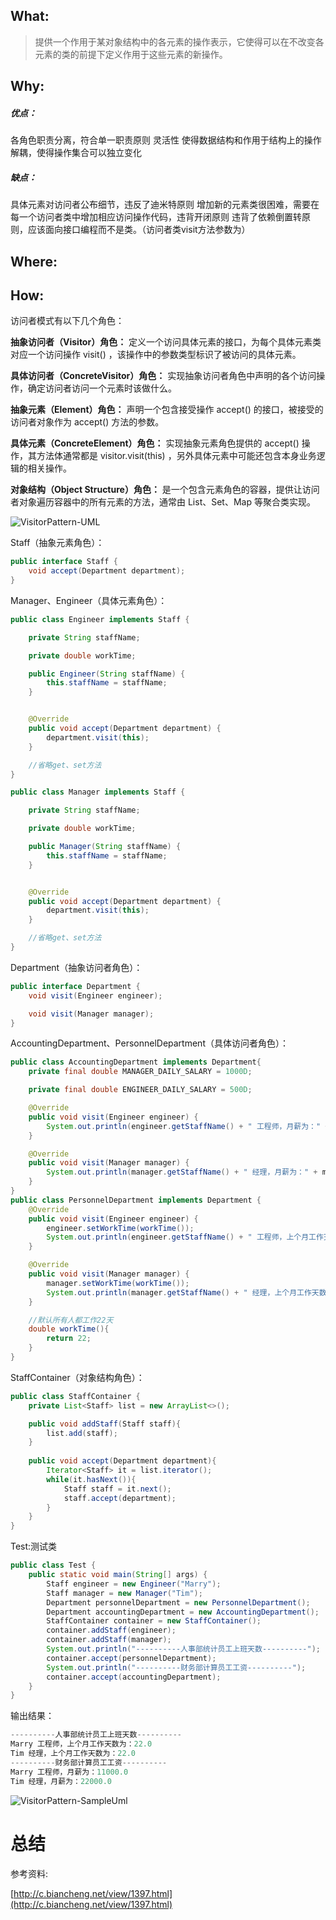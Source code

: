 

## What:

>提供一个作用于某对象结构中的各元素的操作表示，它使得可以在不改变各元素的类的前提下定义作用于这些元素的新操作。


## Why:
##### 优点：
各角色职责分离，符合单一职责原则
灵活性
使得数据结构和作用于结构上的操作解耦，使得操作集合可以独立变化

##### 缺点：
具体元素对访问者公布细节，违反了迪米特原则
增加新的元素类很困难，需要在每一个访问者类中增加相应访问操作代码，违背开闭原则
违背了依赖倒置转原则，应该面向接口编程而不是类。（访问者类visit方法参数为）

## Where:


## How:

访问者模式有以下几个角色：

**抽象访问者（Visitor）角色：** 定义一个访问具体元素的接口，为每个具体元素类对应一个访问操作 visit() ，该操作中的参数类型标识了被访问的具体元素。

**具体访问者（ConcreteVisitor）角色：** 实现抽象访问者角色中声明的各个访问操作，确定访问者访问一个元素时该做什么。

**抽象元素（Element）角色：** 声明一个包含接受操作 accept() 的接口，被接受的访问者对象作为 accept() 方法的参数。

**具体元素（ConcreteElement）角色：** 实现抽象元素角色提供的 accept() 操作，其方法体通常都是 visitor.visit(this) ，另外具体元素中可能还包含本身业务逻辑的相关操作。

**对象结构（Object Structure）角色：** 是一个包含元素角色的容器，提供让访问者对象遍历容器中的所有元素的方法，通常由 List、Set、Map 等聚合类实现。

![VisitorPattern-UML](https://raw.githubusercontent.com/MuggleLee/PicGo/master/%E8%AE%BE%E8%AE%A1%E6%A8%A1%E5%BC%8F/%E8%AE%BF%E9%97%AE%E8%80%85%E6%A8%A1%E5%BC%8F/VisitorPattern-UML.png)

Staff（抽象元素角色）：
```java
public interface Staff {
    void accept(Department department);
}
```
Manager、Engineer（具体元素角色）：
```java
public class Engineer implements Staff {

    private String staffName;

    private double workTime;

    public Engineer(String staffName) {
        this.staffName = staffName;
    }


    @Override
    public void accept(Department department) {
        department.visit(this);
    }

    //省略get、set方法
}

public class Manager implements Staff {

    private String staffName;

    private double workTime;

    public Manager(String staffName) {
        this.staffName = staffName;
    }


    @Override
    public void accept(Department department) {
        department.visit(this);
    }

    //省略get、set方法
}
```
Department（抽象访问者角色）：
```java
public interface Department {
    void visit(Engineer engineer);

    void visit(Manager manager);
}
```
AccountingDepartment、PersonnelDepartment（具体访问者角色）：

```java
public class AccountingDepartment implements Department{
    private final double MANAGER_DAILY_SALARY = 1000D;

    private final double ENGINEER_DAILY_SALARY = 500D;

    @Override
    public void visit(Engineer engineer) {
        System.out.println(engineer.getStaffName() + " 工程师，月薪为：" + engineer.getWorkTime() * ENGINEER_DAILY_SALARY);
    }

    @Override
    public void visit(Manager manager) {
        System.out.println(manager.getStaffName() + " 经理，月薪为：" + manager.getWorkTime() * MANAGER_DAILY_SALARY);
    }
}
public class PersonnelDepartment implements Department {
    @Override
    public void visit(Engineer engineer) {
        engineer.setWorkTime(workTime());
        System.out.println(engineer.getStaffName() + " 工程师，上个月工作天数为：" + workTime());
    }

    @Override
    public void visit(Manager manager) {
        manager.setWorkTime(workTime());
        System.out.println(manager.getStaffName() + " 经理，上个月工作天数为：" + workTime());
    }

    //默认所有人都工作22天
    double workTime(){
        return 22;
    }
}
```
StaffContainer（对象结构角色）：
```java
public class StaffContainer {
    private List<Staff> list = new ArrayList<>();

    public void addStaff(Staff staff){
        list.add(staff);
    }
    
    public void accept(Department department){
        Iterator<Staff> it = list.iterator();
        while(it.hasNext()){
            Staff staff = it.next();
            staff.accept(department);
        }
    }
}
```

Test:测试类
```java
public class Test {
    public static void main(String[] args) {
        Staff engineer = new Engineer("Marry");
        Staff manager = new Manager("Tim");
        Department personnelDepartment = new PersonnelDepartment();
        Department accountingDepartment = new AccountingDepartment();
        StaffContainer container = new StaffContainer();
        container.addStaff(engineer);
        container.addStaff(manager);
        System.out.println("----------人事部统计员工上班天数----------");
        container.accept(personnelDepartment);
        System.out.println("----------财务部计算员工工资----------");
        container.accept(accountingDepartment);
    }
}
```
输出结果：
```java
----------人事部统计员工上班天数----------
Marry 工程师，上个月工作天数为：22.0
Tim 经理，上个月工作天数为：22.0
----------财务部计算员工工资----------
Marry 工程师，月薪为：11000.0
Tim 经理，月薪为：22000.0
```

![VisitorPattern-SampleUml](https://raw.githubusercontent.com/MuggleLee/PicGo/master/%E8%AE%BE%E8%AE%A1%E6%A8%A1%E5%BC%8F/%E8%AE%BF%E9%97%AE%E8%80%85%E6%A8%A1%E5%BC%8F/VisitorPattern-SampleUml.png)


# 总结

参考资料:

[http://c.biancheng.net/view/1397.html](http://c.biancheng.net/view/1397.html)